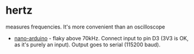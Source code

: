 # hertz

measures frequencies. It's more convenient than an oscilloscope

* [nano-arduino](nano-arduino) - flaky above 70kHz. 
Connect input to pin D3 (3V3 is OK, as it's purely an input).
Output goes to serial (115200 baud).
